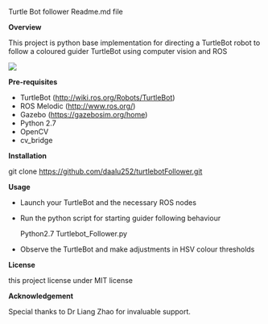 Turtle Bot follower Readme.md file

**Overview**

This project is python base implementation for directing a TurtleBot robot to follow a coloured guider TurtleBot using computer vision and ROS

![](media/25ee58937e91ce0d7dbba8ebba280f50.jpeg)

**Pre-requisites**

-   TurtleBot (http://wiki.ros.org/Robots/TurtleBot)
-   ROS Melodic (<http://www.ros.org/>)
-   Gazebo (<https://gazebosim.org/home>)
-   Python 2.7
-   OpenCV
-   cv_bridge

**Installation**

git clone <https://github.com/daalu252/turtlebotFollower.git>

**Usage**

-   Launch your TurtleBot and the necessary ROS nodes
-   Run the python script for starting guider following behaviour

    Python2.7 Turtlebot_Follower.py

-   Observe the TurtleBot and make adjustments in HSV colour thresholds

**License**

this project license under MIT license

**Acknowledgement**

Special thanks to Dr Liang Zhao for invaluable support.
